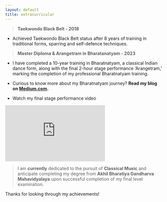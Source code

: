```yaml
---
layout: default
title: extracurricular
---
```


> **Taekwondo Black Belt - 2018**

* Achieved Taekwondo Black Belt status after 8 years of training in traditional forms, sparring and self-defence techniques.

<!-- ![Taekwondo Black Belt Certificate]() -->

> **Master Diploma & Arangetram in Bharatanatyam - 2023**

* I have completed a 10-year training in Bharatnatyam, a classical Indian dance form, along with the final 2-hour stage performance ‘Arangetram,’ marking the completion of my professional Bharatnatyam training.

* Curious to know more about my Bharatnatyam journey? **Read my blog on [Medium.com](https://medium.com/@ksama2004.arora/dancing-through-time-my-bharatanayam-journey-82928e04e700).**

* Watch my final stage performance video 

<!-- 🌟 -->

<iframe width="320" height="180" src="https://www.youtube.com/embed/zmSrnqQq9sk?si=Ej3ssjem-XPiMCyi" title="YouTube video player" frameborder="0" allow="accelerometer; autoplay; clipboard-write; encrypted-media; gyroscope; picture-in-picture; web-share" allowfullscreen></iframe>

<!-- Bharatnatyam Degree:
![degree]() -->

> I am **currently** dedicated to the pursuit of **Classical Music** and anticipate completing my degree from **Akhil Bharatiya Gandharva Mahavidyalaya** upon successful completion of my final level examination.

Thanks for looking through my achievements! 

<!-- Here's to many more milestones ahead. 🎉 -->

<!-- 

<iframe width="560" height="315" src="https://www.youtube.com/embed/zmSrnqQq9sk?si=Ej3ssjem-XPiMCyi" title="YouTube video player" frameborder="0" allow="accelerometer; autoplay; clipboard-write; encrypted-media; gyroscope; picture-in-picture; web-share" allowfullscreen></iframe> -->

